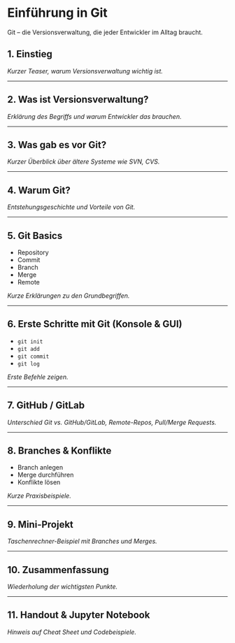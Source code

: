 # Einführung in Git
Git – die Versionsverwaltung, die jeder Entwickler im Alltag braucht.

## 1. Einstieg
*Kurzer Teaser, warum Versionsverwaltung wichtig ist.*

---

## 2. Was ist Versionsverwaltung?
*Erklärung des Begriffs und warum Entwickler das brauchen.*

---

## 3. Was gab es vor Git?
*Kurzer Überblick über ältere Systeme wie SVN, CVS.*

---

## 4. Warum Git?
*Entstehungsgeschichte und Vorteile von Git.*

---

## 5. Git Basics
- Repository  
- Commit  
- Branch  
- Merge  
- Remote  

*Kurze Erklärungen zu den Grundbegriffen.*

---

## 6. Erste Schritte mit Git (Konsole & GUI)
- `git init`  
- `git add`  
- `git commit`  
- `git log`  

*Erste Befehle zeigen.*

---

## 7. GitHub / GitLab
*Unterschied Git vs. GitHub/GitLab, Remote-Repos, Pull/Merge Requests.*

---

## 8. Branches & Konflikte
- Branch anlegen  
- Merge durchführen  
- Konflikte lösen  

*Kurze Praxisbeispiele.*

---

## 9. Mini-Projekt
*Taschenrechner-Beispiel mit Branches und Merges.*

---

## 10. Zusammenfassung
*Wiederholung der wichtigsten Punkte.*  

---

## 11. Handout & Jupyter Notebook
*Hinweis auf Cheat Sheet und Codebeispiele.*
